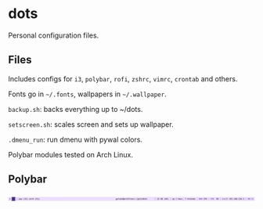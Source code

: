 # dots
Personal configuration files.

## Files
Includes configs for `i3`, `polybar`, `rofi`, `zshrc`, `vimrc`, `crontab` and others.

Fonts go in `~/.fonts`, wallpapers in `~/.wallpaper`.

`backup.sh`: backs everything up to ~/dots.

`setscreen.sh`: scales screen and sets up wallpaper.

`.dmenu_run`: run dmenu with pywal colors.

Polybar modules tested on Arch Linux.

## Polybar
![polybar](./bar.png)
